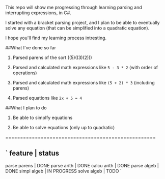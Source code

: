 This repo will show me progressing through learning parsing and interrupting expressions, in C#.

I started with a bracket parsing project, and I plan to be able to eventually solve any equation (that can be simplified into a quadratic equation). 

I hope you'll find my learning process intresting.

##What I've done so far

1. Parsed parens of the sort ((5)((3)(2))) 

2. Parsed and calculated math expressions like `5 - 3 * 2` (with order of operations) 

3. Parsed and calculated math expressions like `(5 + 2) * 3` (including parens) 

4. Parsed equations like `2x + 5 = 4`

##What I plan to do

1. Be able to simplfy equations

2. Be able to solve equations (only up to quadratic)

===================================================

`
feature      | status
----------------
parse parens | DONE
parse arith  | DONE
calcu arith  | DONE
parse algeb  | DONE
simpl algeb  | IN PROGRESS
solve algeb  | TODO 
`

